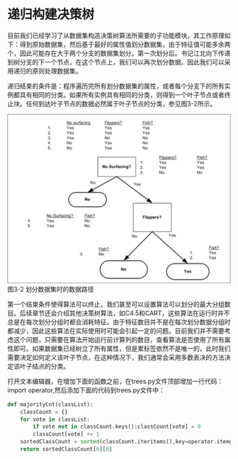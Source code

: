 # 递归构建决策树

目前我们已经学习了从数据集构造决策树算法所需要的子功能模块，其工作原理如下：得到原始数据集，然后基于最好的属性值划分数据集，由于特征值可能多余两个，因此可能存在大于两个分支的数据集划分。第一次划分后。书记江北向下传递到树分支的下一个节点，在这个节点上，我们可以再次划分数据。因此我们可以采用递归的原则处理数据集。

递归结束的条件是：程序遍历完所有划分数据集的属性，或者每个分支下的所有实例都具有相同的分类。如果所有实例具有相同的分类，则得到一个叶子节点或者终止块。任何到达叶子节点的数据必然属于叶子节点的分类，参见图3-2所示。

![](/assets/递归构建决策树.png)图3-2 划分数据集时的数据路径

第一个结束条件使得算法可以终止，我们甚至可以设置算法可以划分的最大分组数目。后续章节还会介绍其他决策树算法，如C4.5和CART，这些算法在运行时并不总是在每次划分分组时都会消耗特征。由于特征数目并不是在每次划分数据分组时都减少，因此这些算法在实际使用时可能会引起一定的问题。目前我们并不需要考虑这个问题，只需要在算法开始运行前计算列的数目，查看算法是否使用了所有属性即可。如果数据集已经树立了所有属性，但是累标签依然不是唯一的，此时我们需要决定如何定义该叶子节点，在这种情况下，我们通常会采用多数表决的方法决定该叶子结点的分类。

打开文本编辑器，在增加下面的函数之前，在trees.py文件顶部增加一行代码：import operator,然后添加下面的代码到trees.py文件中：

```py
def majorityCnt(classList):
	classCount = {}
	for vote in classList:
		if vote not in classCount.keys():classCount[vote] = 0
		classCount[vote] += 1
	sortedClassCount = sorted(classCount.iteritems(),key=operator.itemgetter(1),reverse=True)
	return sortedClassCount[0][0]
```



